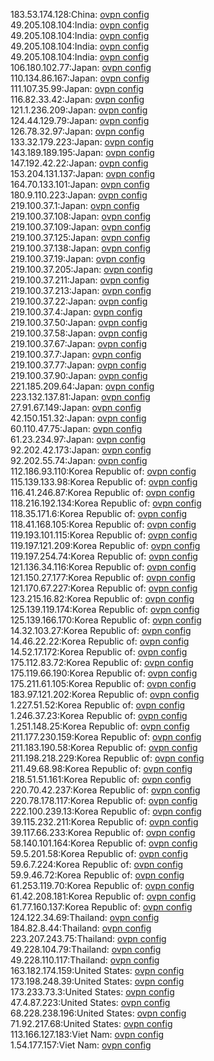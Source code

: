 183.53.174.128:China: [ovpn config](vpn/183_53_174_128.ovpn)  
49.205.108.104:India: [ovpn config](vpn/49_205_108_104.ovpn)  
49.205.108.104:India: [ovpn config](vpn/49_205_108_104.ovpn)  
49.205.108.104:India: [ovpn config](vpn/49_205_108_104.ovpn)  
49.205.108.104:India: [ovpn config](vpn/49_205_108_104.ovpn)  
106.180.102.77:Japan: [ovpn config](vpn/106_180_102_77.ovpn)  
110.134.86.167:Japan: [ovpn config](vpn/110_134_86_167.ovpn)  
111.107.35.99:Japan: [ovpn config](vpn/111_107_35_99.ovpn)  
116.82.33.42:Japan: [ovpn config](vpn/116_82_33_42.ovpn)  
121.1.236.209:Japan: [ovpn config](vpn/121_1_236_209.ovpn)  
124.44.129.79:Japan: [ovpn config](vpn/124_44_129_79.ovpn)  
126.78.32.97:Japan: [ovpn config](vpn/126_78_32_97.ovpn)  
133.32.179.223:Japan: [ovpn config](vpn/133_32_179_223.ovpn)  
143.189.189.195:Japan: [ovpn config](vpn/143_189_189_195.ovpn)  
147.192.42.22:Japan: [ovpn config](vpn/147_192_42_22.ovpn)  
153.204.131.137:Japan: [ovpn config](vpn/153_204_131_137.ovpn)  
164.70.133.101:Japan: [ovpn config](vpn/164_70_133_101.ovpn)  
180.9.110.223:Japan: [ovpn config](vpn/180_9_110_223.ovpn)  
219.100.37.1:Japan: [ovpn config](vpn/219_100_37_1.ovpn)  
219.100.37.108:Japan: [ovpn config](vpn/219_100_37_108.ovpn)  
219.100.37.109:Japan: [ovpn config](vpn/219_100_37_109.ovpn)  
219.100.37.125:Japan: [ovpn config](vpn/219_100_37_125.ovpn)  
219.100.37.138:Japan: [ovpn config](vpn/219_100_37_138.ovpn)  
219.100.37.19:Japan: [ovpn config](vpn/219_100_37_19.ovpn)  
219.100.37.205:Japan: [ovpn config](vpn/219_100_37_205.ovpn)  
219.100.37.211:Japan: [ovpn config](vpn/219_100_37_211.ovpn)  
219.100.37.213:Japan: [ovpn config](vpn/219_100_37_213.ovpn)  
219.100.37.22:Japan: [ovpn config](vpn/219_100_37_22.ovpn)  
219.100.37.4:Japan: [ovpn config](vpn/219_100_37_4.ovpn)  
219.100.37.50:Japan: [ovpn config](vpn/219_100_37_50.ovpn)  
219.100.37.58:Japan: [ovpn config](vpn/219_100_37_58.ovpn)  
219.100.37.67:Japan: [ovpn config](vpn/219_100_37_67.ovpn)  
219.100.37.7:Japan: [ovpn config](vpn/219_100_37_7.ovpn)  
219.100.37.77:Japan: [ovpn config](vpn/219_100_37_77.ovpn)  
219.100.37.90:Japan: [ovpn config](vpn/219_100_37_90.ovpn)  
221.185.209.64:Japan: [ovpn config](vpn/221_185_209_64.ovpn)  
223.132.137.81:Japan: [ovpn config](vpn/223_132_137_81.ovpn)  
27.91.67.149:Japan: [ovpn config](vpn/27_91_67_149.ovpn)  
42.150.151.32:Japan: [ovpn config](vpn/42_150_151_32.ovpn)  
60.110.47.75:Japan: [ovpn config](vpn/60_110_47_75.ovpn)  
61.23.234.97:Japan: [ovpn config](vpn/61_23_234_97.ovpn)  
92.202.42.173:Japan: [ovpn config](vpn/92_202_42_173.ovpn)  
92.202.55.74:Japan: [ovpn config](vpn/92_202_55_74.ovpn)  
112.186.93.110:Korea Republic of: [ovpn config](vpn/112_186_93_110.ovpn)  
115.139.133.98:Korea Republic of: [ovpn config](vpn/115_139_133_98.ovpn)  
116.41.246.87:Korea Republic of: [ovpn config](vpn/116_41_246_87.ovpn)  
118.216.192.134:Korea Republic of: [ovpn config](vpn/118_216_192_134.ovpn)  
118.35.171.6:Korea Republic of: [ovpn config](vpn/118_35_171_6.ovpn)  
118.41.168.105:Korea Republic of: [ovpn config](vpn/118_41_168_105.ovpn)  
119.193.101.115:Korea Republic of: [ovpn config](vpn/119_193_101_115.ovpn)  
119.197.121.209:Korea Republic of: [ovpn config](vpn/119_197_121_209.ovpn)  
119.197.254.74:Korea Republic of: [ovpn config](vpn/119_197_254_74.ovpn)  
121.136.34.116:Korea Republic of: [ovpn config](vpn/121_136_34_116.ovpn)  
121.150.27.177:Korea Republic of: [ovpn config](vpn/121_150_27_177.ovpn)  
121.170.67.227:Korea Republic of: [ovpn config](vpn/121_170_67_227.ovpn)  
123.215.16.82:Korea Republic of: [ovpn config](vpn/123_215_16_82.ovpn)  
125.139.119.174:Korea Republic of: [ovpn config](vpn/125_139_119_174.ovpn)  
125.139.166.170:Korea Republic of: [ovpn config](vpn/125_139_166_170.ovpn)  
14.32.103.27:Korea Republic of: [ovpn config](vpn/14_32_103_27.ovpn)  
14.46.22.22:Korea Republic of: [ovpn config](vpn/14_46_22_22.ovpn)  
14.52.17.172:Korea Republic of: [ovpn config](vpn/14_52_17_172.ovpn)  
175.112.83.72:Korea Republic of: [ovpn config](vpn/175_112_83_72.ovpn)  
175.119.66.190:Korea Republic of: [ovpn config](vpn/175_119_66_190.ovpn)  
175.211.61.105:Korea Republic of: [ovpn config](vpn/175_211_61_105.ovpn)  
183.97.121.202:Korea Republic of: [ovpn config](vpn/183_97_121_202.ovpn)  
1.227.51.52:Korea Republic of: [ovpn config](vpn/1_227_51_52.ovpn)  
1.246.37.23:Korea Republic of: [ovpn config](vpn/1_246_37_23.ovpn)  
1.251.148.25:Korea Republic of: [ovpn config](vpn/1_251_148_25.ovpn)  
211.177.230.159:Korea Republic of: [ovpn config](vpn/211_177_230_159.ovpn)  
211.183.190.58:Korea Republic of: [ovpn config](vpn/211_183_190_58.ovpn)  
211.198.218.229:Korea Republic of: [ovpn config](vpn/211_198_218_229.ovpn)  
211.49.68.98:Korea Republic of: [ovpn config](vpn/211_49_68_98.ovpn)  
218.51.51.161:Korea Republic of: [ovpn config](vpn/218_51_51_161.ovpn)  
220.70.42.237:Korea Republic of: [ovpn config](vpn/220_70_42_237.ovpn)  
220.78.178.117:Korea Republic of: [ovpn config](vpn/220_78_178_117.ovpn)  
222.100.239.13:Korea Republic of: [ovpn config](vpn/222_100_239_13.ovpn)  
39.115.232.211:Korea Republic of: [ovpn config](vpn/39_115_232_211.ovpn)  
39.117.66.233:Korea Republic of: [ovpn config](vpn/39_117_66_233.ovpn)  
58.140.101.164:Korea Republic of: [ovpn config](vpn/58_140_101_164.ovpn)  
59.5.201.58:Korea Republic of: [ovpn config](vpn/59_5_201_58.ovpn)  
59.6.7.224:Korea Republic of: [ovpn config](vpn/59_6_7_224.ovpn)  
59.9.46.72:Korea Republic of: [ovpn config](vpn/59_9_46_72.ovpn)  
61.253.119.70:Korea Republic of: [ovpn config](vpn/61_253_119_70.ovpn)  
61.42.208.181:Korea Republic of: [ovpn config](vpn/61_42_208_181.ovpn)  
61.77.160.137:Korea Republic of: [ovpn config](vpn/61_77_160_137.ovpn)  
124.122.34.69:Thailand: [ovpn config](vpn/124_122_34_69.ovpn)  
184.82.8.44:Thailand: [ovpn config](vpn/184_82_8_44.ovpn)  
223.207.243.75:Thailand: [ovpn config](vpn/223_207_243_75.ovpn)  
49.228.104.79:Thailand: [ovpn config](vpn/49_228_104_79.ovpn)  
49.228.110.117:Thailand: [ovpn config](vpn/49_228_110_117.ovpn)  
163.182.174.159:United States: [ovpn config](vpn/163_182_174_159.ovpn)  
173.198.248.39:United States: [ovpn config](vpn/173_198_248_39.ovpn)  
173.233.73.3:United States: [ovpn config](vpn/173_233_73_3.ovpn)  
47.4.87.223:United States: [ovpn config](vpn/47_4_87_223.ovpn)  
68.228.238.196:United States: [ovpn config](vpn/68_228_238_196.ovpn)  
71.92.217.68:United States: [ovpn config](vpn/71_92_217_68.ovpn)  
113.166.127.183:Viet Nam: [ovpn config](vpn/113_166_127_183.ovpn)  
1.54.177.157:Viet Nam: [ovpn config](vpn/1_54_177_157.ovpn)  
